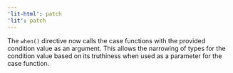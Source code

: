 ```yaml
---
'lit-html': patch
'lit': patch
---
```


The `when()` directive now calls the case functions with the provided condition value as an argument. This allows the narrowing of types for the condition value based on its truthiness when used as a parameter for the case function.
